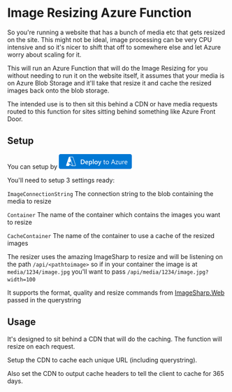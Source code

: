 

# Image Resizing Azure Function

So you're running a website that has a bunch of media etc that gets resized on the site. This might not be ideal, image processing can be very CPU intensive and so it's nicer to shift that off to somewhere else and let Azure worry about scaling for it.

This will run an Azure Function that will do the Image Resizing for you without needing to run it on the website itself, it assumes that your media is on Azure Blob Storage and it'll take that resize it and cache the resized images back onto the blob storage.

The intended use is to then sit this behind a CDN or have media requests routed to this function for sites sitting behind something like Azure Front Door.

## Setup 

You can setup by [![Deploy to Azure](/images/deploytoazure.png)](https://portal.azure.com/#create/Microsoft.Template/uri/https%3A%2F%2Fraw.githubusercontent.com%2Fstevetemple%2FImage-Resizer-Azure-Function%2Fmain%2Fazuredeploy.json)

You'll need to setup 3 settings ready:

`ImageConnectionString`
The connection string to the blob containing the media to resize

`Container`
The name of the container which contains the images you want to resize

`CacheContainer`
The name of the container to use a cache of the resized images

The resizer uses the amazing ImageSharp to resize and will be listening on the path `/api/<pathtoimage>` so if in your container the image is at `media/1234/image.jpg` you'll want to pass `/api/media/1234/image.jpg?width=100`

It supports the format, quality and resize commands from [ImageSharp.Web](https://docs.sixlabors.com/articles/imagesharp.web/processingcommands.html) passed in the querystring

## Usage

It's designed to sit behind a CDN that will do the caching. The function will resize on each request. 

Setup the CDN to cache each unique URL (including querystring). 

Also set the CDN to output cache headers to tell the client to cache for 365 days.
